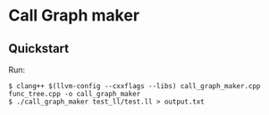 # Call Graph maker

## Quickstart 

Run:
```
$ clang++ $(llvm-config --cxxflags --libs) call_graph_maker.cpp func_tree.cpp -o call_graph_maker
$ ./call_graph_maker test_ll/test.ll > output.txt
```



